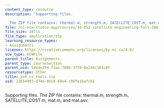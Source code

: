 ```yaml
---
content_type: resource
description: 'Supporting files.

  The ZIP file contains: thermal.m, strength.m, SATELLITE_COST.m, mat.m, and mat.asv.'
file: /ol-ocw-studio-app/courses/16-851-satellite-engineering-fall-2003/22b54903d74608c069e4c08fe1bafcb1_ps6_cs_tools.zip
file_size: 10711
file_type: application/zip
learning_resource_types:
- Assignments
license: https://creativecommons.org/licenses/by-nc-sa/4.0/
ocw_type: OCWFile
parent_title: Assignments
parent_type: CourseSection
parent_uid: 54e4e27d-f3ae-708b-3759-0e244c163c0f
resourcetype: Other
title: ps6_cs_tools.zip
uid: 22b54903-d746-08c0-69e4-c08fe1bafcb1
---
```

Supporting files.
The ZIP file contains: thermal.m, strength.m, SATELLITE_COST.m, mat.m, and mat.asv.